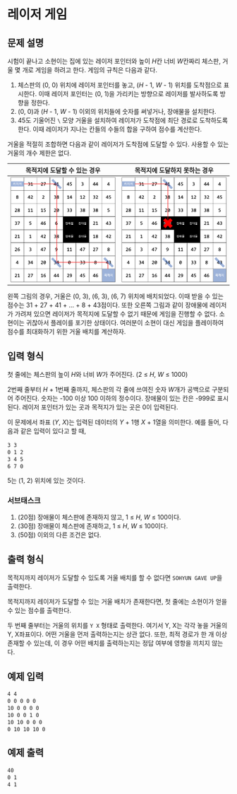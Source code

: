 # 레이저 게임

## 문제 설명

시험이 끝나고 소현이는 집에 있는 레이저 포인터와 높이 *H*칸 너비 *W*칸짜리 체스판, 거울 몇 개로 게임을 하려고 한다. 게임의 규칙은 다음과 같다.

1. 체스판의 (0, 0) 위치에 레이저 포인터를 놓고, (*H* - 1, *W* - 1) 위치를 도착점으로 표시한다. 이때 레이저 포인터는 (0, 1)을 가리키는 방향으로 레이저를 발사하도록 방향을 정한다.
2. (0, 0)과 (*H* - 1, *W* - 1) 이외의 위치들에 숫자를 써넣거나, 장애물을 설치한다.
3. 45도 기울어진 `\` 모양 거울을 설치하여 레이저가 도착점에 최단 경로로 도착하도록 한다. 이때 레이저가 지나는 칸들의 수들의 합을 구하여 점수를 계산한다.

거울을 적절히 조합하면 다음과 같이 레이저가 도착점에 도달할 수 있다. 사용할 수 있는 거울의 개수 제한은 없다.

| 목적지에 도달할 수 있는 경우 | 목적지에 도달하지 못하는 경우 |
| ---------------------------- | ----------------------------- |
| ![figure1](./figure1.png)    | ![figure2](./figure2.png)     |

왼쪽 그림의 경우, 거울은 (0, 3), (6, 3), (6, 7) 위치에 배치되었다. 이때 받을 수 있는 점수는 31 + 27 + 41 + ... + 8 + 43점이다. 또한 오른쪽 그림과 같이 장애물에 레이저가 가려져 있으면 레이저가 목적지에 도달할 수 없기 때문에 게임을 진행할 수 없다. 소현이는 귀찮아서 플레이를 포기한 상태이다. 여러분이 소현이 대신 게임을 플레이하여 점수를 최대화하기 위한 거울 배치를 계산하자.

## 입력 형식

첫 줄에는 체스판의 높이 *H*와 너비 *W*가 주어진다. (2 ≤ *H*, *W* ≤ 1000)

2번째 줄부터 *H* + 1번째 줄까지, 체스판의 각 줄에 쓰여진 숫자 *W*개가 공백으로 구분되어 주어진다. 숫자는 -100 이상 100 이하의 정수이다. 장애물이 있는 칸은 -999로 표시된다. 레이저 포인터가 있는 곳과 목적지가 있는 곳은 0이 입력된다.

이 문제에서 좌표 (*Y*, *X*)는 입력된 데이터의 *Y* + 1행 *X* + 1열을 의미한다. 예를 들어, 다음과 같은 입력이 있다고 할 때,

```
3 3
0 1 2
3 4 5
6 7 0
```

5는 (1, 2) 위치에 있는 것이다.

### 서브태스크 

1. (20점) 장애물이 체스판에 존재하지 않고, 1 ≤ *H*, *W* ≤ 100이다.
2. (30점) 장애물이 체스판에 존재하고, 1 ≤ *H*, *W* ≤ 100이다.
3. (50점) 이외의 다른 조건은 없다.

## 출력 형식

목적지까지 레이저가 도달할 수 있도록 거울 배치를 할 수 없다면 `SOHYUN GAVE UP`을 출력한다.

목적지까지 레이저가 도달할 수 있는 거울 배치가 존재한다면, 첫 줄에는 소현이가 얻을 수 있는 점수를 출력한다.

두 번째 줄부터는 거울의 위치를 `Y X` 형태로 출력한다. 여기서 Y, X는 각각 놓을 거울의 Y, X좌표이다. 어떤 거울을 먼저 출력하는지는 상관 없다. 또한, 최적 경로가 한 개 이상 존재할 수 있는데, 이 경우 어떤 배치를 출력하는지는 정답 여부에 영항을 끼치지 않는다.

## 예제 입력

```
4 4
0 0 0 0 0
10 0 0 0 0
10 0 0 1 0
10 10 0 0 0
0 10 10 10 0
```

## 예제 출력

```
40
0 1
4 1
```
